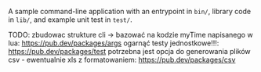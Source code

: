 A sample command-line application with an entrypoint in `bin/`, library code
in `lib/`, and example unit test in `test/`.

TODO:
    zbudowac strukture cli -> bazować na kodzie myTime napisanego w lua: https://pub.dev/packages/args
    ogarnąć testy jednostkowe!!!: https://pub.dev/packages/test
    <!-- zaimplementować ORM -> dane mają być trzymane w SQLite: https://pub.dev/packages/drift -->
    potrzebna jest opcja do generowania plików csv - ewentualnie xls z formatowaniem: https://pub.dev/packages/csv
